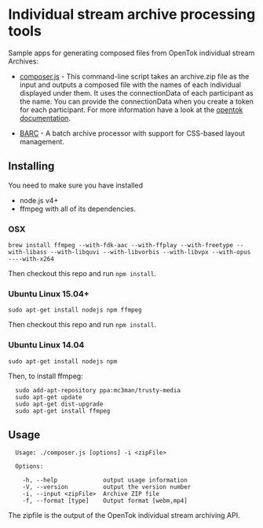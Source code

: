 # Individual stream archive processing tools

Sample apps for generating composed files from OpenTok individual stream Archives:

* [composer.js](composer.js) - This command-line script takes an archive.zip file as
  the input and outputs a composed file with the names of each individual displayed 
  under them. It uses the connectionData of each participant as the name. You can 
  provide the connectionData when you create a token for each participant. For more
  information have a look at the 
  [opentok documentation](https://tokbox.com/opentok/libraries/client/js/reference/Connection.html).

* [BARC](https://github.com/wobbals/barc) - A batch archive processor with support
  for CSS-based layout management.

## Installing

You need to make sure you have installed
* node.js v4+
* ffmpeg with all of its dependencies.

### OSX

`brew install ffmpeg --with-fdk-aac --with-ffplay --with-freetype --with-libass --with-libquvi --with-libvorbis --with-libvpx --with-opus ----with-x264`

Then checkout this repo and run `npm install`.

### Ubuntu Linux 15.04+

`sudo apt-get install nodejs npm ffmpeg`

Then checkout this repo and run `npm install`.

### Ubuntu Linux 14.04

`sudo apt-get install nodejs npm`

Then, to install ffmpeg:

```
  sudo add-apt-repository ppa:mc3man/trusty-media
  sudo apt-get update
  sudo apt-get dist-upgrade
  sudo apt-get install ffmpeg
```

## Usage

```
  Usage: ./composer.js [options] -i <zipFile>

  Options:

    -h, --help             output usage information
    -V, --version          output the version number
    -i, --input <zipFile>  Archive ZIP file
    -f, --format [type]    Output format [webm,mp4]
```

The zipfile is the output of the OpenTok individual stream archiving API.

